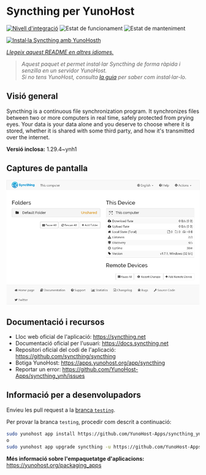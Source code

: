 <!--
N.B.: Aquest README ha estat generat automàticament per <https://github.com/YunoHost/apps/tree/master/tools/readme_generator>
NO s'ha de modificar manualment.
-->

# Syncthing per YunoHost

[![Nivell d'integració](https://apps.yunohost.org/badge/integration/syncthing)](https://ci-apps.yunohost.org/ci/apps/syncthing/)
![Estat de funcionament](https://apps.yunohost.org/badge/state/syncthing)
![Estat de manteniment](https://apps.yunohost.org/badge/maintained/syncthing)

[![Instal·la Syncthing amb YunoHosth](https://install-app.yunohost.org/install-with-yunohost.svg)](https://install-app.yunohost.org/?app=syncthing)

*[Llegeix aquest README en altres idiomes.](./ALL_README.md)*

> *Aquest paquet et permet instal·lar Syncthing de forma ràpida i senzilla en un servidor YunoHost.*  
> *Si no tens YunoHost, consulta [la guia](https://yunohost.org/install) per saber com instal·lar-lo.*

## Visió general

Syncthing is a continuous file synchronization program. It synchronizes files between two or more computers in real time, safely protected from prying eyes. Your data is your data alone and you deserve to choose where it is stored, whether it is shared with some third party, and how it's transmitted over the internet.


**Versió inclosa:** 1.29.4~ynh1

## Captures de pantalla

![Captures de pantalla de Syncthing](./doc/screenshots/screenshot1.png)

## Documentació i recursos

- Lloc web oficial de l'aplicació: <https://syncthing.net>
- Documentació oficial per l'usuari: <https://docs.syncthing.net>
- Repositori oficial del codi de l'aplicació: <https://github.com/syncthing/syncthing>
- Botiga YunoHost: <https://apps.yunohost.org/app/syncthing>
- Reportar un error: <https://github.com/YunoHost-Apps/syncthing_ynh/issues>

## Informació per a desenvolupadors

Envieu les pull request a la [branca `testing`](https://github.com/YunoHost-Apps/syncthing_ynh/tree/testing).

Per provar la branca `testing`, procedir com descrit a continuació:

```bash
sudo yunohost app install https://github.com/YunoHost-Apps/syncthing_ynh/tree/testing --debug
o
sudo yunohost app upgrade syncthing -u https://github.com/YunoHost-Apps/syncthing_ynh/tree/testing --debug
```

**Més informació sobre l'empaquetatge d'aplicacions:** <https://yunohost.org/packaging_apps>
